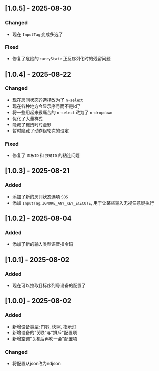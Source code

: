 ## [1.0.5] - 2025-08-30
### Changed
- 现在 `InputTag` 变成多选了

### Fixed
- 修复了危险的 `carryState` 正反序列化时的残留问题

## [1.0.4] - 2025-08-22
### Changed
- 现在房间状态的选择改为了 `n-select`
- 现在各种地方会显示序号而不是id了
- 将一些用起来很痛苦的 `n-select` 改为了 `n-dropdown`
- 优化了大量样式
- 隐藏了拖拽时的虚影
- 暂时隐藏了动作组轮次的设定

### Fixed
- 修复了 `面板ID` 和 `按键ID` 的粘连问题

## [1.0.3] - 2025-08-21
### Added
- 添加了新的房间状态选项 `SOS`
- 添加 `InputTag.IGNORE_ANY_KEY_EXECUTE`, 用于让某些输入无视任意键执行

## [1.0.2] - 2025-08-04
### Added
- 添加了新的输入类型语音指令码

## [1.0.1] - 2025-08-02
### Added
- 现在可以拉取目标序列号设备的配置了

## [1.0.0] - 2025-08-02
### Added
- 新增设备类型: 门铃, 快照, 指示灯
- 新增设备的"关联"与"排斥"配置项
- 新增空调"关机后再吹一会"配置项

### Changed
- 将配置从json改为ndjson